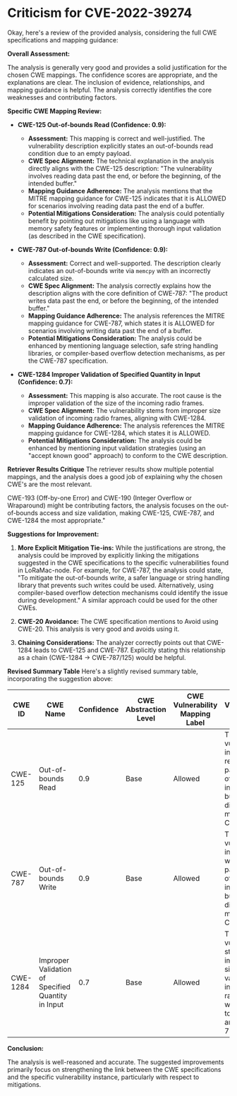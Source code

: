 # Criticism for CVE-2022-39274

Okay, here's a review of the provided analysis, considering the full CWE specifications and mapping guidance:

**Overall Assessment:**

The analysis is generally very good and provides a solid justification for the chosen CWE mappings. The confidence scores are appropriate, and the explanations are clear. The inclusion of evidence, relationships, and mapping guidance is helpful. The analysis correctly identifies the core weaknesses and contributing factors.

**Specific CWE Mapping Review:**

*   **CWE-125 Out-of-bounds Read (Confidence: 0.9):**
    *   **Assessment:** This mapping is correct and well-justified. The vulnerability description explicitly states an out-of-bounds read condition due to an empty payload.
    *   **CWE Spec Alignment:** The technical explanation in the analysis directly aligns with the CWE-125 description: "The vulnerability involves reading data past the end, or before the beginning, of the intended buffer."
    *   **Mapping Guidance Adherence:** The analysis mentions that the MITRE mapping guidance for CWE-125 indicates that it is ALLOWED for scenarios involving reading data past the end of a buffer.
    *   **Potential Mitigations Consideration:** The analysis could potentially benefit by pointing out mitigations like using a language with memory safety features or implementing thorough input validation (as described in the CWE specification).

*   **CWE-787 Out-of-bounds Write (Confidence: 0.9):**
    *   **Assessment:** Correct and well-supported. The description clearly indicates an out-of-bounds write via `memcpy` with an incorrectly calculated size.
    *   **CWE Spec Alignment:** The analysis correctly explains how the description aligns with the core definition of CWE-787: "The product writes data past the end, or before the beginning, of the intended buffer."
    *   **Mapping Guidance Adherence:** The analysis references the MITRE mapping guidance for CWE-787, which states it is ALLOWED for scenarios involving writing data past the end of a buffer.
    *   **Potential Mitigations Consideration:** The analysis could be enhanced by mentioning language selection, safe string handling libraries, or compiler-based overflow detection mechanisms, as per the CWE-787 specification.

*   **CWE-1284 Improper Validation of Specified Quantity in Input (Confidence: 0.7):**
    *   **Assessment:** This mapping is also accurate. The root cause is the improper validation of the size of the incoming radio frames.
    *   **CWE Spec Alignment:** The vulnerability stems from improper size validation of incoming radio frames, aligning with CWE-1284.
    *   **Mapping Guidance Adherence:** The analysis references the MITRE mapping guidance for CWE-1284, which states it is ALLOWED.
    *   **Potential Mitigations Consideration:** The analysis could be enhanced by mentioning input validation strategies (using an "accept known good" approach) to conform to the CWE description.

**Retriever Results Critique**
The retriever results show multiple potential mappings, and the analysis does a good job of explaining why the chosen CWE's are the most relevant.

CWE-193 (Off-by-one Error) and CWE-190 (Integer Overflow or Wraparound) might be contributing factors, the analysis focuses on the out-of-bounds access and size validation, making CWE-125, CWE-787, and CWE-1284 the most appropriate."

**Suggestions for Improvement:**

1.  **More Explicit Mitigation Tie-ins:** While the justifications are strong, the analysis could be improved by explicitly linking the mitigations suggested in the CWE specifications to the specific vulnerabilities found in LoRaMac-node. For example, for CWE-787, the analysis could state, "To mitigate the out-of-bounds write, a safer language or string handling library that prevents such writes could be used.  Alternatively, using compiler-based overflow detection mechanisms could identify the issue during development." A similar approach could be used for the other CWEs.

2.  **CWE-20 Avoidance:** The CWE specification mentions to Avoid using CWE-20. This analysis is very good and avoids using it.

3.  **Chaining Considerations:** The analyzer correctly points out that CWE-1284 leads to CWE-125 and CWE-787. Explicitly stating this relationship as a chain (CWE-1284 -> CWE-787/125) would be helpful.

**Revised Summary Table**
Here's a slightly revised summary table, incorporating the suggestion above:

| CWE ID | CWE Name | Confidence | CWE Abstraction Level | CWE Vulnerability Mapping Label | CWE-Vulnerability Mapping Notes |
|---|---|---|---|---|---|
| CWE-125 | Out-of-bounds Read | 0.9 | Base | Allowed | The vulnerability involves reading data past the end of the intended buffer, which directly matches CWE-125. |
| CWE-787 | Out-of-bounds Write | 0.9 | Base | Allowed | The vulnerability involves writing data past the end of the intended buffer, which directly matches CWE-787. |
| CWE-1284 | Improper Validation of Specified Quantity in Input | 0.7 | Base | Allowed | The vulnerability stems from improper size validation of incoming radio frames, which leads to CWE-125 and CWE-787. |

**Conclusion:**

The analysis is well-reasoned and accurate. The suggested improvements primarily focus on strengthening the link between the CWE specifications and the specific vulnerability instance, particularly with respect to mitigations.